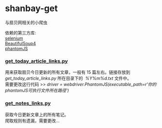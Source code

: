 # shanbay-get
与扇贝网相关的小爬虫    

依赖的第三方库:  
[selenium](http://www.seleniumhq.org/)  
[BeautifulSoup4](https://www.crummy.com/software/BeautifulSoup/bs4/doc/index.zh.html)  
[phantomJS](http://phantomjs.org/)  

### [get_today_article_links.py](https://github.com/mengshengjiang/shanbay-get/blob/master/get_today_article_links.py)  
用来获取扇贝今日更新的所有文章，一般有 15 篇左右。链接存放到 *get_today_article_links.py* 所在目录下的  *%Y%m%d.txt* 文件中。  
需要更改这行代码 >>  *driver = webdriver.PhantomJS(executable_path=r'你的phantomJS可执行文件所在路径')*

### [get_notes_links.py](https://github.com/mengshengjiang/shanbay-get/blob/master/get_notes_links.py)      
获取今日更新文章上的所有笔记。  
爬取规则有遗漏，需要更改...
